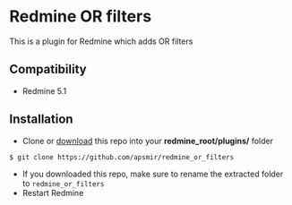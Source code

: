 Redmine OR filters
==================
This is a plugin for Redmine which adds OR filters

Compatibility
-------------
* Redmine 5.1 

Installation
----------------------
* Clone or [download](https://github.com/apsmir/redmine_or_filters/archive/main.zip) this repo into your **redmine_root/plugins/** folder

```
$ git clone https://github.com/apsmir/redmine_or_filters
```
* If you downloaded this repo, make sure to rename the extracted folder to `redmine_or_filters`
* Restart Redmine
